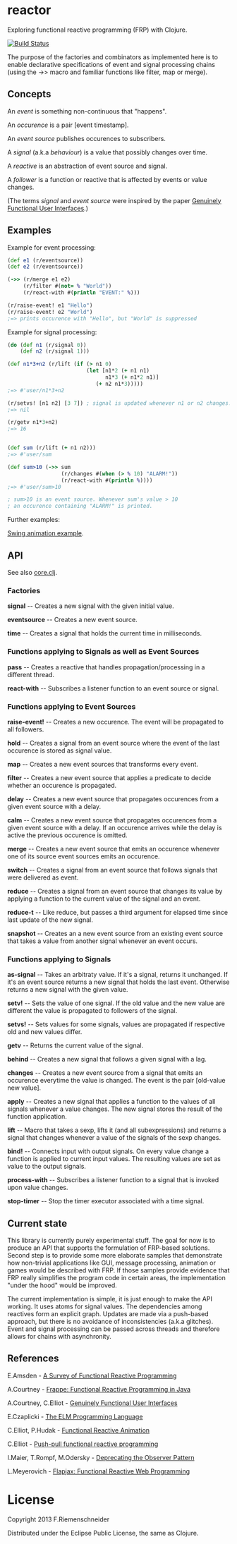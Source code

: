 reactor
=======

Exploring functional reactive programming (FRP) with Clojure.

[![Build Status](https://travis-ci.org/friemen/reactor.png?branch=master)](https://travis-ci.org/friemen/reactor)

The purpose of the factories and combinators as implemented here 
is to enable declarative specifications of event and signal
processing chains (using the ->> macro and familiar functions
like filter, map or merge).

Concepts
--------

An *event* is something non-continuous that "happens".

An *occurence* is a pair [event timestamp].

An *event source* publishes occurences to subscribers. 

A *signal* (a.k.a *behaviour*) is a value that possibly changes over time.

A *reactive* is an abstraction of event source and signal. 

A *follower* is a function or reactive that is affected by events or value changes.

(The terms *signal* and *event source* were inspired by the paper 
[Genuinely Functional User Interfaces](http://haskell.cs.yale.edu/wp-content/uploads/2011/02/genuinely-functional-guis.pdf).)

Examples
--------

Example for event processing:
```clojure
(def e1 (r/eventsource))
(def e2 (r/eventsource))

(->> (r/merge e1 e2)
     (r/filter #(not= % "World"))
     (r/react-with #(println "EVENT:" %)))

(r/raise-event! e1 "Hello")
(r/raise-event! e2 "World")
;=> prints occurence with "Hello", but "World" is suppressed
```

Example for signal processing:
```clojure
(do (def n1 (r/signal 0))
	(def n2 (r/signal 1)))

(def n1*3+n2 (r/lift (if (> n1 0)
	                     (let [n1*2 (+ n1 n1)
				               n1*3 (+ n1*2 n1)]
				            (+ n2 n1*3)))))
;=> #'user/n1*3+n2

(r/setvs! [n1 n2] [3 7]) ; signal is updated whenever n1 or n2 changes.
;=> nil

(r/getv n1*3+n2)
;=> 16


(def sum (r/lift (+ n1 n2)))
;=> #'user/sum

(def sum>10 (->> sum
                 (r/changes #(when (> % 10) "ALARM!"))
                 (r/react-with #(println %))))
;=> #'user/sum>10

; sum>10 is an event source. Whenever sum's value > 10
; an occurence containing "ALARM!" is printed.
```
       
Further examples:

[Swing animation example](src/reactor/swing_sample.clj).


API
---
See also [core.clj](src/reactor/core.clj).

### Factories

**signal** -- Creates a new signal with the given initial value.

**eventsource** -- Creates a new event source.

**time** -- Creates a signal that holds the current time in milliseconds.


### Functions applying to Signals as well as Event Sources

**pass** -- Creates a reactive that handles propagation/processing in a different thread. 

**react-with** -- Subscribes a listener function to an event source or signal.


### Functions applying to Event Sources

**raise-event!** -- Creates a new occurence. The event will be propagated to all followers.

**hold** -- Creates a signal from an event source where the event of the last occurence is stored as signal value.

**map** -- Creates a new event sources that transforms every event.

**filter** -- Creates a new event source that applies a predicate to decide whether an occurence is propagated. 

**delay** -- Creates a new event source that propagates occurences from a given event source with a delay.

**calm** -- Creates a new event source that propagates occurences from a given event source with a delay. If an occurence arrives while the delay is active the previous occurence is omitted. 

**merge** -- Creates a new event source that emits an occurence whenever one of its source event sources emits an occurence.

**switch** -- Creates a signal from an event source that follows signals that were delivered as event. 

**reduce** -- Creates a signal from an event source that changes its value by applying a function to the current value of the signal and an event. 

**reduce-t** -- Like reduce, but passes a third argument for elapsed time since last update of the new signal.

**snapshot** -- Creates an a new event source from an existing event source that takes a value from another signal whenever an event occurs.


### Functions applying to Signals

**as-signal** -- Takes an arbitraty value. If it's a signal, returns it unchanged. If it's an event source returns a new signal that holds the last event. Otherwise returns a new signal with the given value.

**setv!** -- Sets the value of one signal. If the old value and the new value are different the value is propagated to followers of the signal.

**setvs!** -- Sets values for some signals, values are propagated if respective old and new values differ.

**getv** -- Returns the current value of the signal.

**behind** -- Creates a new signal that follows a given signal with a lag.

**changes** -- Creates a new event source from a signal that emits an occurence everytime the value is changed. The event is the pair [old-value new value].

**apply** -- Creates a new signal that applies a function to the values of all signals whenever a value changes. The new signal stores the result of the function application.

**lift** -- Macro that takes a sexp, lifts it (and all subexpressions) and returns a signal that changes whenever a value of the signals of the sexp changes.

**bind!** -- Connects input with output signals. On every value change a function is applied to current input values. The resulting values are set as value to the output signals.

**process-with** -- Subscribes a listener function to a signal that is invoked upon value changes.

**stop-timer** -- Stop the timer executor associated with a time signal.

       
Current state
-------------
This library is currently purely experimental stuff.
The goal for now is to produce an API that supports the formulation of FRP-based solutions.
Second step is to provide some more elaborate samples that demonstrate how non-trivial
applications like GUI, message processing, animation or games would be described with FRP.
If those samples provide evidence that FRP really simplifies the program code in certain 
areas, the implementation "under the hood" would be improved.

The current implementation is simple, it is just enough to make the API working.
It uses atoms for signal values. The dependencies among reactives form an explicit graph.
Updates are made via a push-based approach, but there is no avoidance of inconsistencies 
(a.k.a glitches).
Event and signal processing can be passed across threads and therefore allows for chains
with asynchronity.

References
----------

E.Amsden - [A Survey of Functional Reactive Programming](http://www.cs.rit.edu/~eca7215/frp-independent-study/Survey.pdf)

A.Courtney - [Frappe: Functional Reactive Programming in Java](http://haskell.cs.yale.edu/wp-content/uploads/2011/02/frappe-padl01.pdf)

A.Courtney, C.Elliot - [Genuinely Functional User Interfaces](http://haskell.cs.yale.edu/wp-content/uploads/2011/02/genuinely-functional-guis.pdf)

E.Czaplicki - [The ELM Programming Language](http://elm-lang.org)

C.Elliot, P.Hudak - [Functional Reactive Animation](http://conal.net/papers/icfp97/icfp97.pdf)

C.Elliot - [Push-pull functional reactive programming](http://conal.net/papers/push-pull-frp/push-pull-frp.pdf)

I.Maier, T.Rompf, M.Odersky - [Deprecating the Observer Pattern](http://lamp.epfl.ch/~imaier/pub/DeprecatingObserversTR2010.pdf)

L.Meyerovich - [Flapjax: Functional Reactive Web Programming](http://www.cs.brown.edu/research/pubs/theses/ugrad/2007/lmeyerov.pdf)


License
=======

Copyright 2013 F.Riemenschneider

Distributed under the Eclipse Public License, the same as Clojure.

